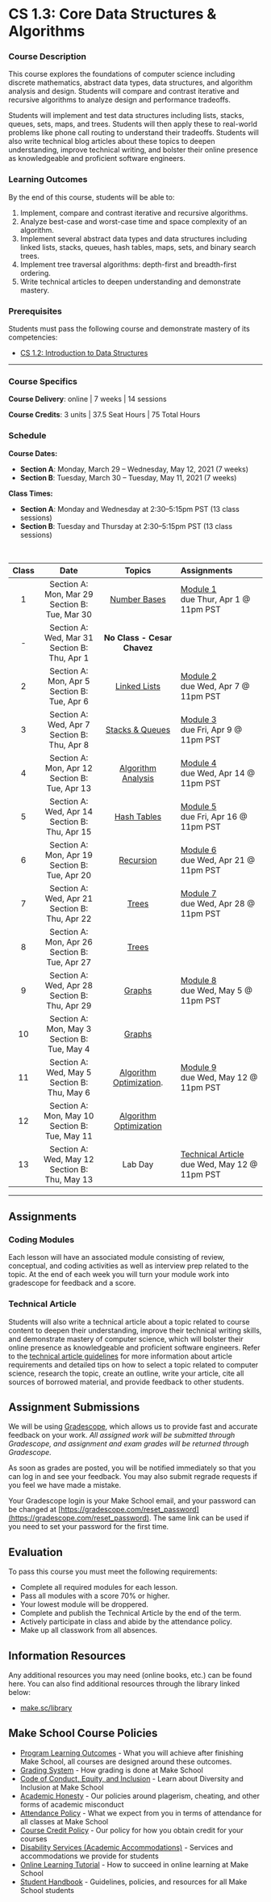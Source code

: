 # CS 1.3: Core Data Structures & Algorithms

### Course Description

This course explores the foundations of computer science including discrete mathematics, abstract data types, data structures, and algorithm analysis and design. Students will compare and contrast iterative and recursive algorithms to analyze design and performance tradeoffs. 

Students will implement and test data structures including lists, stacks, queues, sets, maps, and trees. Students will then apply these to real-world problems like phone call routing to understand their tradeoffs. Students will also write technical blog articles about these topics to deepen understanding, improve technical writing, and bolster their online presence as knowledgeable and proficient software engineers.


 
### Learning Outcomes

By the end of this course, students will be able to:
1. Implement, compare and contrast iterative and recursive algorithms.
1. Analyze best-case and worst-case time and space complexity of an algorithm.
1. Implement several abstract data types and data structures including linked lists, stacks, queues, hash tables, maps, sets, and binary search trees.
1. Implement tree traversal algorithms: depth-first and breadth-first ordering.
1. Write technical articles to deepen understanding and demonstrate mastery.


### Prerequisites

Students must pass the following course and demonstrate mastery of its competencies:
- [CS 1.2: Introduction to Data Structures](https://make.sc/cs12-repo) 


---


### Course Specifics

**Course Delivery**: online | 7 weeks | 14 sessions

**Course Credits**: 3 units | 37.5 Seat Hours | 75 Total Hours

### Schedule

**Course Dates:** 
* **Section A**: Monday, March 29 – Wednesday, May 12, 2021 (7 weeks)
* **Section B**: Tuesday, March 30 – Tuesday, May 11, 2021 (7 weeks)

**Class Times:** 
* **Section A**: Monday and Wednesday at 2:30–5:15pm PST (13 class sessions)
* **Section B**: Tuesday and Thursday at 2:30–5:15pm PST (13 class sessions)


<br/>


| Class |                         Date                            |          Topics             |                 Assignments                 |
|:-----:|:-------------------------------------------------------:|:---------------------------:|:--------------------------------------------|
|   1   |  Section A: Mon, Mar 29  <br> Section B:  Tue, Mar 30   | [Number Bases]              | [Module 1] <br/> due Thur, Apr 1 @ 11pm PST |
|   -   |  Section A: Wed, Mar 31  <br> Section B:  Thu, Apr 1    | **No Class - Cesar Chavez** |
|   2   |  Section A:  Mon, Apr 5  <br> Section B:  Tue, Apr 6    | [Linked Lists]              | [Module 2] <br/> due Wed, Apr 7 @ 11pm PST  |
|   3   |  Section A:  Wed, Apr 7  <br> Section B:  Thu, Apr 8    | [Stacks & Queues]           | [Module 3] <br/> due Fri, Apr 9 @ 11pm PST  |
|   4   |  Section A:  Mon, Apr 12 <br> Section B:  Tue, Apr 13   | [Algorithm Analysis]        | [Module 4] <br/> due Wed, Apr 14 @ 11pm PST |
|   5   |  Section A:  Wed, Apr 14 <br> Section B:  Thu, Apr 15   | [Hash Tables]               | [Module 5] <br/> due Fri, Apr 16 @ 11pm PST |
|   6   |  Section A:  Mon, Apr 19 <br> Section B:  Tue, Apr 20   | [Recursion]                 | [Module 6] <br/> due Wed, Apr 21 @ 11pm PST |
|   7   |  Section A:  Wed, Apr 21 <br> Section B:  Thu, Apr 22   | [Trees]                     | [Module 7] <br/> due Wed, Apr 28 @ 11pm PST |
|   8   |  Section A:  Mon, Apr 26 <br> Section B:  Tue, Apr 27   | [Trees]                     | 
|   9   |  Section A:  Wed, Apr 28 <br> Section B:  Thu, Apr 29   | [Graphs]                    | [Module 8] <br/> due Wed, May 5 @ 11pm PST  |
|   10  |  Section A:  Mon, May 3  <br> Section B:  Tue, May 4    | [Graphs]                    | 
|   11  |  Section A:  Wed, May 5  <br> Section B:  Thu, May 6    | [Algorithm Optimization].   | [Module 9] <br/> due Wed, May 12 @ 11pm PST |
|   12  |  Section A:  Mon, May 10 <br> Section B:  Tue, May 11   | [Algorithm Optimization]    | 
|   13  |  Section A:  Wed, May 12 <br> Section B:  Thu, May 13   |  Lab Day                    | [Technical Article] <br/> due Wed, May 12 @ 11pm PST |




[Number Bases]: https://docs.google.com/presentation/d/1izjO_H7DJWGUtSuuc1SWZ01HIaCf4WFSyQCqKNxuPm4
[Linked Lists]: https://docs.google.com/presentation/d/1K_lYh3ukPwG58mh-RnxUA8_VtrtrmPIVWQb8c1sNVhk
[Stacks & Queues]: https://docs.google.com/presentation/d/11WDGP2tPgGDjTBd6QBS2oGeWg1h9ycLn5RQsFcgN0dw
[Algorithm Analysis]: https://docs.google.com/presentation/d/13RiKOvjRM_MDdnnIuA9zFaj79FzbjyDD-lTmTReBjb4
[Hash Tables]: https://docs.google.com/presentation/d/1iEdstlNwOJMPgG5y8YXD5FkMS6tHJEGyE5ngUicPykM
[Recursion]: https://docs.google.com/presentation/d/1O8OC3XICAfVXzaulHr_9PaBKu0Mmeljg8nk7DvV-BwM
[Trees]: https://docs.google.com/presentation/d/1_imA_w4sr02fa1bfF4XMSydGpL4DN9gOO6LkXeTfGiE
[Graphs]: https://docs.google.com/presentation/d/1b3dfuE11r08OFHEagXaHfP5hpsNlTWu5LAfFzj9I7fo
[Algorithm Optimization]: https://docs.google.com/presentation/d/1dZ1-AdSCw2LSdP8bneJIIjhGVv-JxCfzXx4zq3o7rqw


[Module 1]: https://www.gradescope.com/courses/248820/assignments/1038602
[Module 2]: https://www.gradescope.com/courses/248820/assignments/1038603
[Module 3]: https://www.gradescope.com/courses/248820/assignments/1038604
[Module 4]: https://www.gradescope.com/courses/248820/assignments/1038605
[Module 5]: https://www.gradescope.com/courses/248820/assignments/1038607
[Module 6]: https://www.gradescope.com/courses/248820/assignments/1038608
[Module 7]: https://www.gradescope.com/courses/248820/assignments/1038609
[Module 8]: https://www.gradescope.com/
[Module 9]: https://www.gradescope.com/

[Technical Article]: Assignments/TechnicalArticle.md




--- 

## Assignments


### Coding Modules

Each lesson will have an associated module consisting of review, conceptual, and coding activities as well as interview prep related to the topic. At the end of each week you will turn your module work into gradescope for feedback and a score.

### Technical Article

Students will also write a technical article about a topic related to course content to deepen their understanding, improve their technical writing skills, and demonstrate mastery of computer science, which will bolster their online presence as knowledgeable and proficient software engineers.
Refer to the [technical article guidelines] for more information about article requirements and detailed tips on how to select a topic related to computer science, research the topic, create an outline, write your article, cite all sources of borrowed material, and provide feedback to other students.

[technical article guidelines]: Assignments/TechnicalArticle.md

## Assignment Submissions

We will be using [Gradescope](gradescope.com), which allows us to provide fast and accurate feedback on your work. *All assigned work will be submitted through Gradescope, and assignment and exam grades will be returned through Gradescope.*

As soon as grades are posted, you will be notified immediately so that you can log in and see your feedback. You may also submit regrade requests if you feel we have made a mistake.

Your Gradescope login is your Make School email, and your password can be changed at [https://gradescope.com/reset_password](https://gradescope.com/reset_password). The same link can be used if you need to set your password for the first time.


## Evaluation

To pass this course you must meet the following requirements:

- Complete all required modules for each lesson.
- Pass all modules with a score 70% or higher.
- Your lowest module will be droppered.
- Complete and publish the Technical Article by the end of the term.
- Actively participate in class and abide by the attendance policy.
- Make up all classwork from all absences.

##  Information Resources

Any additional resources you may need (online books, etc.) can be found here. You can also find additional resources through the library linked below:

- [make.sc/library](http://make.sc/library)

## Make School Course Policies

- [Program Learning Outcomes](https://make.sc/program-learning-outcomes) - What you will achieve after finishing Make School, all courses are designed around these outcomes.
- [Grading System](https://make.sc/grading-system) - How grading is done at Make School
- [Code of Conduct, Equity, and Inclusion](https://make.sc/code-of-conduct) - Learn about Diversity and Inclusion at Make School
- [Academic Honesty](https://make.sc/academic-honesty-policy) - Our policies around plagerism, cheating, and other forms of academic misconduct
- [Attendance Policy](https://make.sc/attendance-policy) - What we expect from you in terms of attendance for all classes at Make School
- [Course Credit Policy](https://make.sc/course-credit-policy) - Our policy for how you obtain credit for your courses
- [Disability Services (Academic Accommodations)](https://make.sc/disability-services) - Services and accommodations we provide for students
- [Online Learning Tutorial](https://make.sc/online-learning-tutorial) - How to succeed in online learning at Make School
- [Student Handbook](https://make.sc/student-handbook) - Guidelines, policies, and resources for all Make School students


